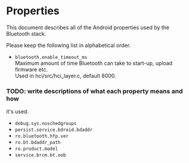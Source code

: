 Properties
===
This document describes all of the Android properties used by the Bluetooth
stack.

Please keep the following list in alphabetical order.

* ``` bluetooth.enable_timeout_ms ```  
  Maximum amount of time Bluetooth can take to start-up, upload firmware etc.  
  Used in hci/src/hci_layer.c, default 8000.

### TODO: write descriptions of what each property means and how
it's used.

* ``` debug.sys.noschedgroups ```
* ``` persist.service.bdroid.bdaddr ```
* ``` ro.bluetooth.hfp.ver ```
* ``` ro.bt.bdaddr_path ```
* ``` ro.product.model ```
* ``` service.brcm.bt.oob ```
